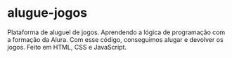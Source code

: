 # alugue-jogos
Plataforma de aluguel de jogos. 
Aprendendo a lógica de programação com a formação da Alura. 
Com esse código, conseguimos alugar e devolver os jogos. 
Feito em HTML, CSS e JavaScript.
